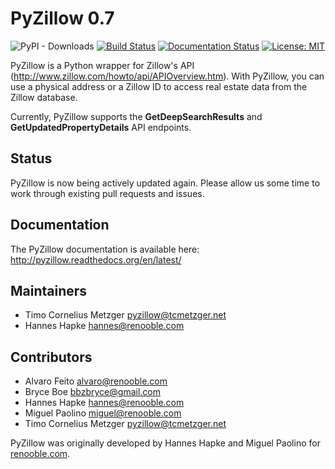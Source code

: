 PyZillow 0.7
============

![PyPI - Downloads](https://img.shields.io/pypi/dm/pyzillow)
[![Build Status](https://travis-ci.com/hanneshapke/pyzillow.svg?branch=master)](https://travis-ci.com/hanneshapke/pyzillow)
[![Documentation Status](https://readthedocs.org/projects/pyzillow/badge/?version=latest)](https://pyzillow.readthedocs.io/en/latest/?badge=latest)
[![License: MIT](https://img.shields.io/badge/License-MIT-yellow.svg)](https://opensource.org/licenses/MIT)

PyZillow is a Python wrapper for Zillow's API (<http://www.zillow.com/howto/api/APIOverview.htm>). With PyZillow, you can use a physical address or a Zillow ID to access real estate data from the Zillow database.

Currently, PyZillow supports the **GetDeepSearchResults** and **GetUpdatedPropertyDetails** API endpoints.

Status
------

PyZillow is now being actively updated again. Please allow us some time
to work through existing pull requests and issues.

Documentation
-------------

The PyZillow documentation is available here: <http://pyzillow.readthedocs.org/en/latest/>

Maintainers
-----------

* Timo Cornelius Metzger <pyzillow@tcmetzger.net>
* Hannes Hapke <hannes@renooble.com>

Contributors
------------

* Alvaro Feito <alvaro@renooble.com>
* Bryce Boe <bbzbryce@gmail.com>
* Hannes Hapke <hannes@renooble.com>
* Miguel Paolino <miguel@renooble.com>
* Timo Cornelius Metzger <pyzillow@tcmetzger.net>

PyZillow was originally developed by Hannes Hapke and Miguel Paolino for [renooble.com](<http://www.renooble.com>).
